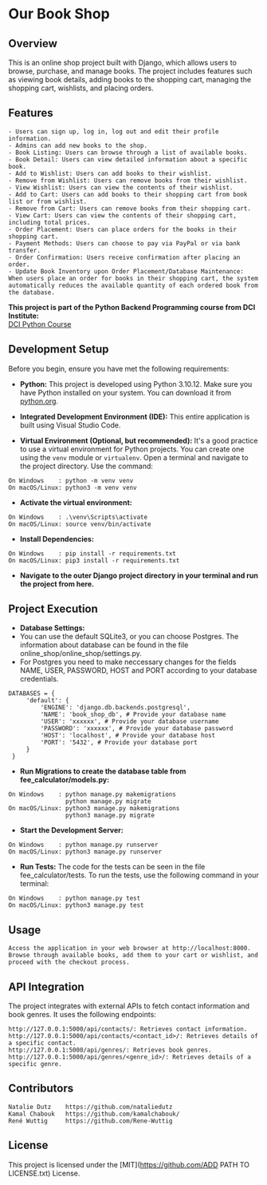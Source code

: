 # Our Book Shop

## Overview

This is an online shop project built with Django, which allows users to browse, purchase, and manage books. The project includes features such as viewing book details, adding books to the shopping cart, managing the shopping cart, wishlists, and placing orders.

## Features

    - Users can sign up, log in, log out and edit their profile information.
    - Admins can add new books to the shop.
    - Book Listing: Users can browse through a list of available books.
    - Book Detail: Users can view detailed information about a specific book.
    - Add to Wishlist: Users can add books to their wishlist.
    - Remove from Wishlist: Users can remove books from their wishlist.
    - View Wishlist: Users can view the contents of their wishlist.
    - Add to Cart: Users can add books to their shopping cart from book list or from wishlist.
    - Remove from Cart: Users can remove books from their shopping cart.
    - View Cart: Users can view the contents of their shopping cart, including total prices.
    - Order Placement: Users can place orders for the books in their shopping cart.
    - Payment Methods: Users can choose to pay via PayPal or via bank transfer.
    - Order Confirmation: Users receive confirmation after placing an order.
    - Update Book Inventory upon Order Placement/Database Maintenance: When users place an order for books in their shopping cart, the system automatically reduces the available quantity of each ordered book from the database.

**This project is part of the Python Backend Programming course from DCI Institute:**  
[DCI Python Course](https://digitalcareerinstitute.org/courses/python-backend-programming/)  
  

## Development Setup

Before you begin, ensure you have met the following requirements:

- **Python:** This project is developed using Python 3.10.12. Make sure you have Python installed on your system. You can download it from [python.org](https://www.python.org/).

- **Integrated Development Environment (IDE):**
This entire application is built using Visual Studio Code.

- **Virtual Environment (Optional, but recommended):** It's a good practice to use a virtual environment for Python projects. You can create one using the `venv` module or `virtualenv`.
Open a terminal and navigate to the project directory. Use the command:
```
On Windows    : python -m venv venv
On macOS/Linux: python3 -m venv venv
```

- **Activate the virtual environment:**
```
On Windows    : .\venv\Scripts\activate
On macOS/Linux: source venv/bin/activate
```

- **Install Dependencies:**
```
On Windows    : pip install -r requirements.txt
On macOS/Linux: pip3 install -r requirements.txt
```

- **Navigate to the outer Django project directory in your terminal and run the project from here.**


## Project Execution

- **Database Settings:**
- You can use the default SQLite3, or you can choose Postgres. The information about database can be found in the file online_shop/online_shop/settings.py.
- For Postgres you need to make neccessary changes for the fields NAME, USER, PASSWORD, HOST and PORT according to your database credentials.

```
DATABASES = {
     'default': {
         'ENGINE': 'django.db.backends.postgresql',
         'NAME': 'book_shop_db', # Provide your database name
         'USER': 'xxxxxx', # Provide your database username
         'PASSWORD': 'xxxxxx', # Provide your database password
         'HOST': 'localhost', # Provide your database host 
         'PORT': '5432', # Provide your database port      
     }
 }
```

- **Run Migrations to create the database table from fee_calculator/models.py:**
```
On Windows    : python manage.py makemigrations 
                python manage.py migrate
On macOS/Linux: python3 manage.py makemigrations 
                python3 manage.py migrate
```

- **Start the Development Server:**
    
```
On Windows    : python manage.py runserver
On macOS/Linux: python3 manage.py runserver
```

- **Run Tests:**
The code for the tests can be seen in the file fee_calculator/tests.
To run the tests, use the following command in your terminal: 
```
On Windows    : python manage.py test
On macOS/Linux: python3 manage.py test
```

## Usage

    Access the application in your web browser at http://localhost:8000.
    Browse through available books, add them to your cart or wishlist, and proceed with the checkout process.

## API Integration

The project integrates with external APIs to fetch contact information and book genres. It uses the following endpoints:

    http://127.0.0.1:5000/api/contacts/: Retrieves contact information.
    http://127.0.0.1:5000/api/contacts/<contact_id>/: Retrieves details of a specific contact.
    http://127.0.0.1:5000/api/genres/: Retrieves book genres.
    http://127.0.0.1:5000/api/genres/<genre_id>/: Retrieves details of a specific genre.

## Contributors

    Natalie Dutz    https://github.com/nataliedutz
    Kamal Chabouk   https://github.com/kamalchabouk/
    René Wuttig     https://github.com/Rene-Wuttig


## License

This project is licensed under the [MIT](https://github.com/ADD PATH TO LICENSE.txt) License.

